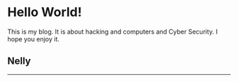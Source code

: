# Hello World!

This is my blog. 
It is about hacking and computers and Cyber Security. 
I hope you enjoy it. 

## Nelly
---
